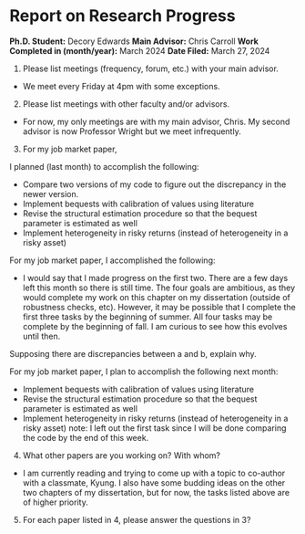 # Report on Research Progress

**Ph.D. Student:** Decory Edwards
**Main Advisor:** Chris Carroll
**Work Completed in (month/year):** March 2024
**Date Filed:** March 27, 2024

1. Please list meetings (frequency, forum, etc.) with your main advisor.
* We meet every Friday at 4pm with some exceptions.

2. Please list meetings with other faculty and/or advisors.

* For now, my only meetings are with my main advisor, Chris. My second advisor is now Professor Wright but we meet infrequently.

3. For my job market paper, 

I planned (last month) to accomplish the following:
* Compare two versions of my code to figure out the discrepancy in the newer version.
* Implement bequests with calibration of values using literature
* Revise the structural estimation procedure so that the bequest parameter is estimated as well
* Implement heterogeneity in risky returns (instead of heterogeneity in a risky asset)

For my job market paper, I accomplished the following:
* I would say that I made progress on the first two. There are a few days left this month so there is still time. The four goals are ambitious, as they would complete my work on this chapter on my dissertation (outside of robustness checks, etc). However, it may be possible that I complete the first three tasks by the beginning of summer. All four tasks may be complete by the beginning of fall.  I am curious to see how this evolves until then. 


Supposing there are discrepancies between a and b, explain why.

For my job market paper, I plan to accomplish the following next month:
* Implement bequests with calibration of values using literature
* Revise the structural estimation procedure so that the bequest parameter is estimated as well
* Implement heterogeneity in risky returns (instead of heterogeneity in a risky asset)
    note: I left out the first task since I will be done comparing the code by the end of this week.


4. What other papers are you working on? With whom?

* I am currently reading and trying to come up with a topic to co-author with a classmate, Kyung. I also have some budding ideas on the other two chapters of my dissertation, but for now, the tasks listed above are of higher priority. 

5. For each paper listed in 4, please answer the questions in 3?